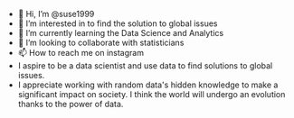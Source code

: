 - 👋 Hi, I’m @suse1999
- 👀 I’m interested in to find the solution to global issues
- 🌱 I’m currently learning the Data Science and Analytics
- 💞️ I’m looking to collaborate with statisticians
- 📫 How to reach me on instagram
- I aspire to be a data scientist and use data to find solutions to global issues.
- I appreciate working with random data's hidden knowledge to make a significant impact on society. I think the world will undergo an evolution thanks to the power of data. 

 
